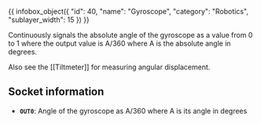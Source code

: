 {{ infobox_object({
	"id": 40,
	"name": "Gyroscope",
	"category": "Robotics",
	"sublayer_width": 15
}) }}

Continuously signals the absolute angle of the gyroscope as a value from 0 to 1 where the output value is A/360 where A is the absolute angle in degrees.

Also see the [[Tiltmeter]] for measuring angular displacement.

## Socket information
- **`OUT0`**: Angle of the gyroscope as A/360 where A is its angle in degrees
